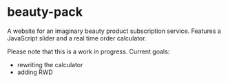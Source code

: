# beauty-pack

A website for an imaginary beauty product subscription service. Features a JavaScript slider and a real time order calculator. 

Please note that this is a work in progress. Current goals:
* rewriting the calculator
* adding RWD
